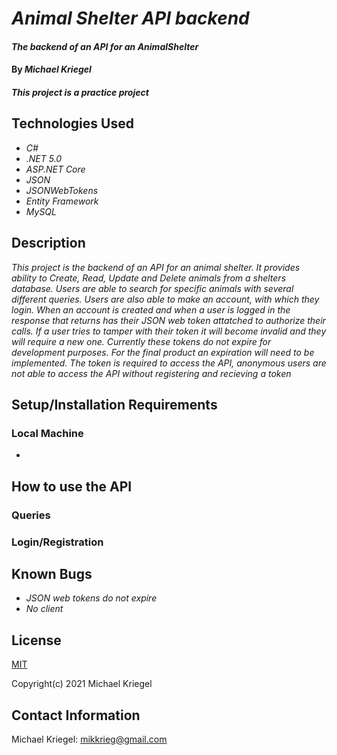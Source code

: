 # _Animal Shelter API backend_

#### _The backend of an API for an AnimalShelter_

#### By _**Michael Kriegel**_

##### This project is a practice project

## Technologies Used

* _C#_
* _.NET 5.0_
* _ASP.NET Core_
* _JSON_
* _JSONWebTokens_
* _Entity Framework_
* _MySQL_

## Description

_This project is the backend of an API for an animal shelter. It provides ability to Create, Read, Update and Delete animals from a shelters database. Users are able to search for specific animals with several different queries. Users are also able to make an account, with which they login. When an account is created and when a user is logged in the response that returns has their JSON web token attatched to authorize their calls. If a user tries to tamper with their token it will become invalid and they will require a new one. Currently these tokens do not expire for development purposes. For the final product an expiration will need to be implemented. The token is required to access the API, anonymous users are not able to access the API without registering and recieving a token_

## Setup/Installation Requirements

### Local Machine
* 


## How to use the API
### Queries
### Login/Registration

## Known Bugs

* _JSON web tokens do not expire_
* _No client_

## License

[MIT](https://opensource.org/licenses/MIT)

Copyright(c) 2021 Michael Kriegel

## Contact Information

Michael Kriegel: mikkrieg@gmail.com
